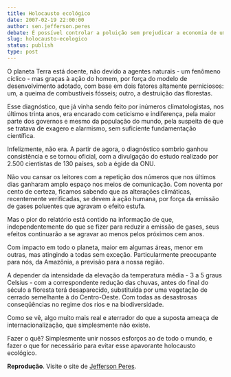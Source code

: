 ```yaml
---
title: Holocausto ecológico
date: 2007-02-19 22:00:00
author: sen.jefferson.peres
debate: É possível controlar a poluição sem prejudicar a economia de um país?
slug: holocausto-ecologico
status: publish 
type: post
---
```


  
O planeta Terra está doente, não devido a agentes naturais - um fenômeno cíclico - mas graças à ação do homem, por força do modelo de desenvolvimento adotado, com base em dois fatores altamente perniciosos: um, a queima de combustíveis fósseis; outro, a destruição das florestas.  
  
Esse diagnóstico, que já vinha sendo feito por inúmeros climatologistas, nos últimos trinta anos, era encarado com ceticismo e indiferença, pela maior parte dos governos e mesmo da população do mundo, pela suspeita de que se tratava de exagero e alarmismo, sem suficiente fundamentação científica.  
  
Infelizmente, não era. A partir de agora, o diagnóstico sombrio ganhou consistência e se tornou oficial, com a divulgação do estudo realizado por 2.500 cientistas de 130 países, sob a égide da ONU.  
  
Não vou cansar os leitores com a repetição dos números que nos últimos dias ganharam amplo espaço nos meios de comunicação. Com noventa por cento de certeza, ficamos sabendo que as alterações climáticas, recentemente verificadas, se devem à ação humana, por força da emissão de gases poluentes que agravam o efeito estufa.  
  
Mas o pior do relatório está contido na informação de que, independentemente do que se fizer para reduzir a emissão de gases, seus efeitos continuarão a se agravar ao menos pelos próximos cem anos.  
  
Com impacto em todo o planeta, maior em algumas áreas, menor em outras, mas atingindo a todas sem exceção. Particularmente preocupante para nós, da Amazônia, a previsão para a nossa região.  
  
A depender da intensidade da elevação da temperatura média - 3 a 5 graus Celsius - com a correspondente redução das chuvas, antes do final do século a floresta terá desaparecido, substituída por uma vegetação de cerrado semelhante à do Centro-Oeste. Com todas as desastrosas conseqüências no regime dos rios e na biodiversidade.  
  
Como se vê, algo muito mais real e aterrador do que a suposta ameaça de internacionalização, que simplesmente não existe.  
  
Fazer o quê? Simplesmente unir nossos esforços ao de todo o mundo, e fazer o que for necessário para evitar esse apavorante holocausto ecológico.  
  
**Reprodução**. Visite o site de [Jefferson Peres](http://www.senado.gov.br/web/senador/jefperes/default2.asp).

